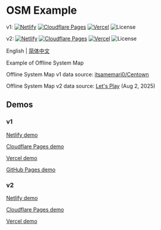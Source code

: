 # OSM Example
v1: [![Netlify](http://img.shields.io/netlify/0add044d-e962-42a2-8f2f-1fd918d57bc4?style=flat-square&logo=netlify&logoColor=white&label=Netlify)](//mtr-osm-v1.netlify.app)
[![Cloudflare Pages](https://badge.gteh.top/?url=http%3A%2F%2Fmtr-osm-v1.pages.dev&style=flat-square&logo=cloudflare&name=Cloudflare+Pages&logoColor=white)](//mtr-osm-v1.pages.dev)
[![Vercel](https://badge.gteh.top/vercel/mtr-osm-v1?style=flat-square&name=Vercel)](//mtr-osm-v1.vercel.app)
![License](https://img.shields.io/badge/License-MIT-blue?style=flat-square)

v2: [![Netlify](http://img.shields.io/netlify/2061d03f-6bf3-4e0d-aa5f-f48949feaaa2?style=flat-square&logo=netlify&logoColor=white&label=Netlify)](//mtr-osm-v2.netlify.app)
[![Cloudflare Pages](https://badge.gteh.top/?url=http%3A%2F%2Fmtr-osm-v2.pages.dev&style=flat-square&logo=cloudflare&name=Cloudflare+Pages&logoColor=white)](//mtr-osm-v2.pages.dev)
[![Vercel](https://badge.gteh.top/vercel/mtr-osm-v2?style=flat-square&name=Vercel)](//mtr-osm-v2.vercel.app)
![License](https://img.shields.io/badge/License-MIT-blue?style=flat-square)

English | [简体中文](//github.com/MTR-Offline-System-Map/example/blob/main/README.zh-Hans.md)

Example of Offline System Map

Offline System Map v1 data source: [itsamemari0/Centown](//github.com/itsamemari0/Centown)

Offline System Map v2 data source: [Let's Play](//letsplay.minecrafttransitrailway.com/system-map/) (Aug 2, 2025)

## Demos

### v1

[Netlify demo](//mtr-osm-v1.netlify.app)

[Cloudflare Pages demo](//mtr-osm-v1.pages.dev)

[Vercel demo](//mtr-osm-v1.pages.dev)

[GitHub Pages demo](//offline-system-map.github.io/server-v1/)

### v2

[Netlify demo](//mtr-osm-v2.netlify.app)

[Cloudflare Pages demo](//mtr-osm-v2.pages.dev)

[Vercel demo](h//mtr-osm-v2.vercel.app)